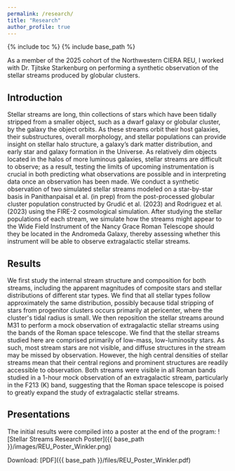```yaml
---
permalink: /research/
title: "Research"
author_profile: true
---
```


{% include toc %}
{% include base_path %}

As a member of the 2025 cohort of the Northwestern CIERA REU, I worked with Dr. Tjitske Starkenburg on performing a synthetic observation of the stellar streams produced by globular clusters.

## Introduction
Stellar streams are long, thin collections of stars which have been tidally stripped from a smaller object, such as a dwarf galaxy or globular cluster, by the galaxy the object orbits. As these streams orbit their host galaxies, their substructures, overall morphology, and stellar populations can provide insight on stellar halo structure, a galaxy’s dark matter distribution, and early star and galaxy formation in the Universe. As relatively dim objects located in the halos of more luminous galaxies, stellar streams are difficult to observe; as a result, testing the limits of upcoming instrumentation is crucial in both predicting what observations are possible and in interpreting data once an observation has been made. We conduct a synthetic observation of two simulated stellar streams modeled on a star-by-star basis in Panithanpaisal et al. (in prep) from the post-processed globular cluster population constructed by Grudić et al. (2023) and Rodriguez et al. (2023) using the FIRE-2 cosmological simulation. After studying the stellar populations of each stream, we simulate how the streams might appear to the Wide Field Instrument of the Nancy Grace Roman Telescope should they be located in the Andromeda Galaxy, thereby assessing whether this instrument will be able to observe extragalactic stellar streams.

## Results
We first study the internal stream structure and composition for both streams, including the apparent magnitudes of composite stars and stellar distributions of different star types. We find that all stellar types follow approximately the same distribution, possibly because tidal stripping of stars from progenitor clusters occurs primarily at pericenter, where the cluster's tidal radius is small. We then reposition the stellar streams around M31 to perform a mock observation of extragalactic stellar streams using the bands of the Roman space telescope. We find that the stellar streams studied here are comprised primarily of low-mass, low-luminosity stars. As such, most stream stars are not visible, and diffuse structures in the stream may be missed by observation. However, the high central densities of stellar streams mean that their central regions and prominent structures are readily accessible to observation. Both streams were visible in all Roman bands studied in a 1-hour mock observation of an extragalactic stream, particularly in the F213 (K) band, suggesting that the Roman space telescope is poised to greatly expand the study of extragalactic stellar streams.

## Presentations
The initial results were compiled into a poster at the end of the program:
![Stellar Streams Research Poster]({{ base_path }}/images/REU_Poster_Winkler.png)

Download: [PDF]({{ base_path }}/files/REU_Poster_Winkler.pdf)
